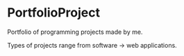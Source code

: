 # PortfolioProject

Portfolio of programming projects made by me.

Types of projects range from software -> web applications.
